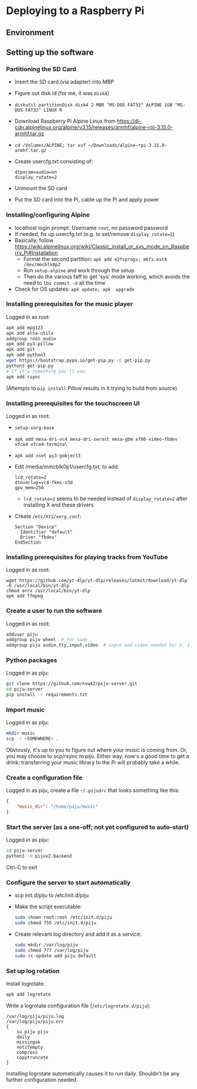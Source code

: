 # Deploying to a Raspberry Pi

## Environment

## Setting up the software

### Partitioning the SD Card

* Insert the SD card (via adapter) into MBP
* Figure out disk id (for me, it was `disk4`)
* `diskutil partitionDisk disk4 2 MBR "MS-DOS FAT32" ALPINE 1GB "MS-DOS FAT32" LINUX R`
* Download Raspberry Pi Alpine Linux from <https://dl-cdn.alpinelinux.org/alpine/v3.15/releases/armhf/alpine-rpi-3.15.0-armhf.tar.gz>
* `cd /Volumes/ALPINE; tar xvf ~/Downloads/alpine-rpi-3.15.0-armhf.tar.gz`
* Create usercfg.txt consisting of:

    ```text
    dtparam=audio=on
    display_rotate=2
    ```

* Unmount the SD card
* Put the SD card into the Pi, cable up the Pi and apply power

### Installing/configuring Alpine

* localhost login prompt: Username `root`, no password password
* If needed, fix up usercfg.txt (e.g. to set/remove `display_rotate=2`)
* Basically, follow <https://wiki.alpinelinux.org/wiki/Classic_install_or_sys_mode_on_Raspberry_Pi#Installation>
    * Format the second partition: `apk add e2fsprogs; mkfs.ext4 /dev/mmcblk0p2`
    * Run `setup-alpine` and work through the setup
    * Then do the various faff to get 'sys' mode working, which avoids the need to `lbu commit -d` all the time
* Check for OS updates: `apk update; apk  upgrade`

### Installing prerequisites for the music player

Logged in as root:

```sh
apk add mpg123
apk add alsa-utils
addgroup root audio
apk add py3-pillow
apk add git
apk add python3
wget https://bootstrap.pypa.io/get-pip.py -O get-pip.py
python3 get-pip.py
# If it's something you'll use:
apk add rsync
```

(Attempts to `pip install` Pillow results in it trying to build from source)

### Installing prerequisites for the touchscreen UI

Logged in as root:

* `setup-xorg-base`
* `apk add mesa-dri-vc4 mesa-dri-swrast mesa-gbm xf86-video-fbdev xfce4 xfce4-terminal`
* `apk add xset py3-gobject3`
* Edit /media/mmcblk0p1/usercfg.txt, to add:

    ```text
    lcd_rotate=2
    dtoverlay=vc4-fkms-v3d
    gpu_mem=256
    ```

    * `lcd_rotate=2` seems to be needed instead of `display_rotate=2` after installing X and these drivers

* Create `/etc/X11/xorg.conf`:

    ```text
    Section "Device"
      Identifier "default"
      Driver "fbdev"
    EndSection
    ```

### Installing prerequisites for playing tracks from YouTube

Logged in as root:

```
wget https://github.com/yt-dlp/yt-dlp/releases/latest/download/yt-dlp -O /usr/local/bin/yt-dlp
chmod a+rx /usr/local/bin/yt-dlp
apk add ffmpeg
```

### Create a user to run the software

Logged in as root:

```sh
adduser piju
addgroup piju wheel  # for sudo
addgroup piju audio,tty,input,video  # input and video needed for X, i.e. for the touchscreen UI
```

### Python packages

Logged in as piju:

```sh
git clone https://github.com/nsw42/piju-server.git
cd piju-server
pip install -r requirements.txt
```

### Import music

Logged in as piju:

```sh
mkdir music
scp -r <SOMEWHERE> .
```

Obviously, it's up to you to figure out where your music is coming from. Or,
you may choose to scp/rsync *to* piju. Either way, now's a good time to get a
drink: transferring your music library to the Pi will probably take a while.

### Create a configuration file

Logged in as piju, create a file `~/.pijudrc` that looks something like this:

```json
{
    "music_dir": "/home/piju/music"
}
```

### Start the server (as a one-off; not yet configured to auto-start)

Logged in as piju:

```sh
cd piju-server
python3 -m pijuv2.backend
```

Ctrl-C to exit

### Configure the server to start automatically

* scp init.d/piju to /etc/init.d/piju
* Make the script executable:

    ```sh
    sudo chown root:root /etc/init.d/piju
    sudo chmod 755 /etc/init.d/piju
    ```

* Create relevant log directory and add it as a service:

    ```sh
    sudo mkdir /var/log/piju
    sudo chmod 777 /var/log/piju
    sudo rc-update add piju default
    ```

### Set up log rotation

Install logrotate:

```sh
apk add logrotate
```

Write a logrotate configuration file (`/etc/logrotate.d/piju`):

```text
/var/log/piju/piju.log
/var/log/piju/piju.err
{
    su piju piju
    daily
    missingok
    notifempty
    compress
    copytruncate
}
```

Installing logrotate automatically causes it to run daily. Shouldn't be any further configuration needed.
